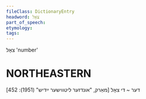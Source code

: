 ```yaml
---
fileClass: DictionaryEntry
headword: צאָל
part_of_speech: 
etymology: 
tags: 
---
```

צאָל
'number'

NORTHEASTERN
==============

דער ~ די צאָל
[מאַרק, "אונדזער ליטווישער ייִדיש" (1951): 452]